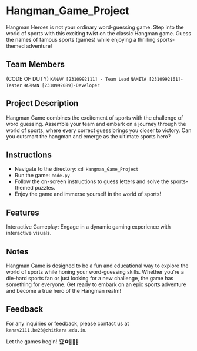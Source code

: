 # Hangman_Game_Project

Hangman Heroes is not your ordinary word-guessing game. Step into the world of sports with this exciting twist on the classic Hangman game. Guess the names of famous sports (games) while enjoying a thrilling sports-themed adventure!

## Team Members 
 (CODE OF DUTY)
`KANAV [2310992111] - Team Lead`
`NAMITA [2310992161]- Tester`
`HARMAN [2310992089]-Developer`

## Project Description

Hangman Game combines the excitement of sports with the challenge of word guessing. Assemble your team and embark on a journey through the world of sports, where every correct guess brings you closer to victory. Can you outsmart the hangman and emerge as the ultimate sports hero?

## Instructions
- Navigate to the directory: `cd Hangman_Game_Project`
- Run the game: `code.py`
- Follow the on-screen instructions to guess letters and solve the sports-themed puzzles.
- Enjoy the game and immerse yourself in the world of sports!

## Features
Interactive Gameplay: Engage in a dynamic gaming experience with interactive visuals.

## Notes
Hangman Game is designed to be a fun and educational way to explore the world of sports while honing your word-guessing skills. Whether you're a die-hard sports fan or just looking for a new challenge, the game has something for everyone. Get ready to embark on an epic sports adventure and become a true hero of the Hangman realm!

## Feedback
For any inquiries or feedback, please contact us at `kanav2111.be23@chitkara.edu.in`.

Let the games begin! 🏆⚽️🏀🏈🎾
